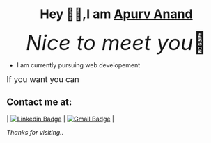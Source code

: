 <!-- ### Hi there 👋

<!--
**APURV960/APURV960** is a ✨ _special_ ✨ repository because its `README.md` (this file) appears on your GitHub profile.

Here are some ideas to get you started:

- 🔭 I’m currently working on ...
- 🌱 I’m currently learning ...
- 👯 I’m looking to collaborate on ...
- 🤔 I’m looking for help with ...
- 💬 Ask me about ...
- 📫 How to reach me: ..
- 😄 Pronouns: ...
- ⚡ Fun fact: ...
-->
<body>
    <div class="top-container">
    <h1 align="center">Hey 🙋‍♂️,I am <u>Apurv Anand</u></h1>
    <p align="center"><font size="+5"><i>Nice to meet you</i>🫵</font></p>
    </div>
    <ul>
        <li>I am currently pursuing web developement</li>
    </ul>
    <p><font size="+1">If you want you can</font></p>
    <h2>Contact me at:</h2>
  
      
<!-- [![Linkedin Badge](https://img.shields.io/badge/-Apurva%20Anand-blue?style=flat-square&logo=Linkedin&logoColor=white&link=https://www.linkedin.com/in/apurva-anand-2313a0249/)](https://www.linkedin.com/in/apurva-anand-2313a0249/)


[![Gmail Badge](https://img.shields.io/badge/-shannexus825000%40gmail.com-c14438?style=flat-square&logo=Gmail&logoColor=white&link=mailto:shannexus825000@gmail.com)](mailto:shannexus825000@gmail.com) -->
| [![Linkedin Badge](https://img.shields.io/badge/-Apurva%20Anand-blue?style=flat-square&logo=Linkedin&logoColor=white&link=https://www.linkedin.com/in/apurva-anand-2313a0249/)](https://www.linkedin.com/in/apurva-anand-2313a0249/) | [![Gmail Badge](https://img.shields.io/badge/-shannexus825000%40gmail.com-c14438?style=flat-square&logo=Gmail&logoColor=white&link=mailto:shannexus825000@gmail.com)](mailto:shannexus825000@gmail.com) |


 <p><i>Thanks for visiting..</i></p>
</body>


